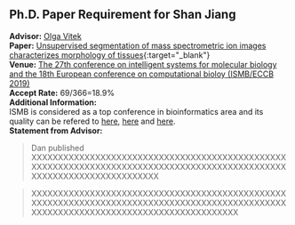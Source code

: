 ## Ph.D. Paper Requirement for Shan Jiang   

**Advisor:** [Olga Vitek](https://www.khoury.northeastern.edu/people/olga-vitek/)  
**Paper:** [Unsupervised segmentation of mass spectrometric ion images characterizes morphology of tissues](paper.pdf){:target="_blank"}  
**Venue:** [The 27th conference on intelligent systems for molecular biology and the 18th European conference on computational bioloy (ISMB/ECCB 2019)](https://www.iscb.org/ismbeccb2019)  
**Accept Rate:** 69/366=18.9%  
**Additional Information:**  
ISMB is considered as a top conference in bioinformatics area and its quality can be refered to [here](http://www.conferenceranks.com/), [here](http://csrankings.org/) and [here](http://csmetrics.org/).  
**Statement from Advisor:**  
> Dan published XXXXXXXXXXXXXXXXXXXXXXXXXXXXXXXXXXXXXXXXXXXXXXXXXXXXXXXXXXXXXXXXXXXXXXXXXXXXXXXXXXXXXXXXXXXXXXXXXXXXXXXXXXXXXXXXXXXXXXXX
  
> XXXXXXXXXXXXXXXXXXXXXXXXXXXXXXXXXXXXXXXXXXXXXXXXXXXXXXXXXXXXXXXXXXXXXXXXXXXXXXXXXXXXXXXXXXXXXXXXXXXXXXXXXXXXXXXXXXXXXXXXXXXXXXXXXXXXXXX